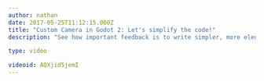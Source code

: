 ```yaml
---
author: nathan
date: 2017-05-25T11:12:15.000Z
title: "Custom Camera in Godot 2: Let's simplify the code!"
description: "See how important feedback is to write simpler, more elegant code."

type: video

videoid: AQXjid5jemI
---
```


